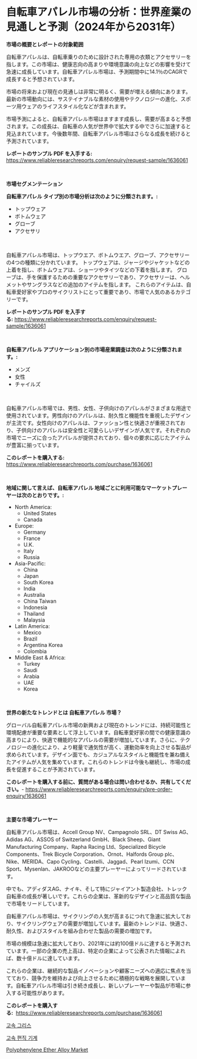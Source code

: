 <p><h1>自転車アパレル市場の分析：世界産業の見通しと予測（2024年から2031年）</h1></p><p><strong>市場の概要とレポートの対象範囲</strong></p>
<p><p>自転車アパレルは、自転車乗りのために設計された専用の衣類とアクセサリーを指します。この市場は、健康志向の高まりや環境意識の向上などの影響を受けて急速に成長しています。自転車アパレル市場は、予測期間中に14.1％のCAGRで成長すると予想されています。</p><p>市場の将来および現在の見通しは非常に明るく、需要が増える傾向にあります。最新の市場動向には、サステイナブルな素材の使用やテクノロジーの進化、スポーツ用ウェアのライフスタイル化などが含まれます。</p><p>市場予測によると、自転車アパレル市場はますます成長し、需要が高まると予想されます。この成長は、自転車の人気が世界中で拡大する中でさらに加速すると見込まれています。今後数年間、自転車アパレル市場はさらなる成長を続けると予測されています。</p></p>
<p><strong>レポートのサンプル PDF を入手する:</strong> <a href="https://www.reliableresearchreports.com/enquiry/request-sample/1636061">https://www.reliableresearchreports.com/enquiry/request-sample/1636061</a></p>
<p>&nbsp;</p>
<p><strong>市場セグメンテーション</strong></p>
<p><strong>自転車アパレル タイプ別の市場分析は次のように分類されます。:</strong></p>
<p><ul><li>トップウェア</li><li>ボトムウェア</li><li>グローブ</li><li>アクセサリ</li></ul></p>
<p>&nbsp;</p>
<p><p>自転車アパレル市場は、トップウエア、ボトムウエア、グローブ、アクセサリーの4つの種類に分かれています。 トップウェアは、ジャージやジャケットなどの上着を指し、ボトムウェアは、ショーツやタイツなどの下着を指します。 グローブは、手を保護するための重要なアクセサリーであり、アクセサリーは、ヘルメットやサングラスなどの追加のアイテムを指します。 これらのアイテムは、自転車愛好家やプロのサイクリストにとって重要であり、市場で人気のあるカテゴリーです。</p></p>
<p><strong>レポートのサンプル PDF を入手する:</strong>&nbsp;<a href="https://www.reliableresearchreports.com/enquiry/request-sample/1636061">https://www.reliableresearchreports.com/enquiry/request-sample/1636061</a></p>
<p>&nbsp;</p>
<p><strong> 自転車アパレル アプリケーション別の市場産業調査は次のように分類されます。:</strong></p>
<p><ul><li>メンズ</li><li>女性</li><li>チャイルズ</li></ul></p>
<p>&nbsp;</p>
<p><p>自転車アパレル市場では、男性、女性、子供向けのアパレルがさまざまな用途で使用されています。男性向けのアパレルは、耐久性と機能性を重視したデザインが主流です。女性向けのアパレルは、ファッション性と快適さが重視されており、子供向けのアパレルは安全性と可愛らしいデザインが人気です。それぞれの市場でニーズに合ったアパレルが提供されており、個々の要求に応じたアイテムが豊富に揃っています。</p></p>
<p><strong>このレポートを購入する:</strong>&nbsp; <a href="https://www.reliableresearchreports.com/purchase/1636061">https://www.reliableresearchreports.com/purchase/1636061</a></p>
<p>&nbsp;</p>
<p><strong>地域に関して言えば、自転車アパレル 地域ごとに利用可能なマーケットプレーヤーは次のとおりです。:</strong></p>
<p><ul>
    <li>
        North America:
        <ul>
            <li>United States</li>
            <li>Canada</li>
        </ul>
    </li>
    <li>
        Europe:
        <ul>
            <li>Germany</li>
            <li>France</li>
            <li>U.K.</li>
            <li>Italy</li>
            <li>Russia</li>
        </ul>
    </li>
    <li>
        Asia-Pacific:
        <ul>
            <li>China</li>
            <li>Japan</li>
            <li>South Korea</li>
            <li>India</li>
            <li>Australia</li>
            <li>China Taiwan</li>
            <li>Indonesia</li>
            <li>Thailand</li>
            <li>Malaysia</li>
        </ul>
    </li>
    <li>
        Latin America:
        <ul>
            <li>Mexico</li>
            <li>Brazil</li>
            <li>Argentina Korea</li>
            <li>Colombia</li>
        </ul>
    </li>
    <li>
        Middle East & Africa:
        <ul>
            <li>Turkey</li>
            <li>Saudi</li>
            <li>Arabia</li>
            <li>UAE</li>
            <li>Korea</li>
        </ul>
    </li>
    </ul></p>
<p>&nbsp;</p>
<p><strong>世界の新たなトレンドとは 自転車アパレル 市場？</strong></p>
<p><p>グローバル自転車アパレル市場の新興および現在のトレンドには、持続可能性と環境配慮が重要な要素として浮上しています。自転車愛好家の間での健康意識の高まりにより、快適で機能的なアパレルの需要が増加しています。さらに、テクノロジーの進化により、より軽量で通気性が高く、運動効率を向上させる製品が求められています。デザイン面でも、カジュアルなスタイルと機能性を兼ね備えたアイテムが人気を集めています。これらのトレンドは今後も継続し、市場の成長を促進することが予測されています。</p></p>
<p><strong>このレポートを購入する前に、質問がある場合は問い合わせるか、共有してください。</strong>- <a href="https://www.reliableresearchreports.com/enquiry/pre-order-enquiry/1636061">https://www.reliableresearchreports.com/enquiry/pre-order-enquiry/1636061</a></p>
<p>&nbsp;</p>
<p><strong>主要な市場プレーヤー</strong></p>
<p><p>自転車アパレル市場は、Accell Group NV、Campagnolo SRL、DT Swiss AG、Adidas AG、ASSOS of Switzerland GmbH、Black Sheep、Giant Manufacturing Company、Rapha Racing Ltd、Specialized Bicycle Components、Trek Bicycle Corporation、Ornot、Halfords Group plc、Nike、MERIDA、Capo Cycling、Castelli、Jaggad、Pearl Izumi、CCN Sport、Mysenlan、JAKROOなどの主要プレーヤーによってリードされています。</p><p>中でも、アディダスAG、ナイキ、そして特にジャイアント製造会社、トレック自転車の成長が著しいです。これらの企業は、革新的なデザインと高品質な製品で市場をリードしています。</p><p>自転車アパレル市場は、サイクリングの人気が高まるにつれて急速に拡大しており、サイクリングウェアの需要が増加しています。最新のトレンドは、快適さ、耐久性、およびスタイルを組み合わせた製品の需要の増加です。</p><p>市場の規模は急速に拡大しており、2021年には約100億ドルに達すると予測されています。一部の企業の売上高は、特定の企業によって公表された情報によれば、数十億ドルに達しています。</p><p>これらの企業は、継続的な製品イノベーションや顧客ニーズへの適応に焦点を当てており、競争力を維持および向上させるために積極的な戦略を展開しています。自転車アパレル市場は引き続き成長し、新しいプレーヤーや製品が市場に参入する可能性があります。</p></p>
<p><strong>このレポートを購入する:</strong>&nbsp;&nbsp;<a href="https://www.reliableresearchreports.com/purchase/1636061">https://www.reliableresearchreports.com/purchase/1636061</a></p>
<p><p><a href="https://github.com/WilburKihn5676/Market-Research-Report-List-1/blob/main/10547486869.md">고속 그리스</a></p><p><a href="https://github.com/wallacBahrtyinger567686/Market-Research-Report-List-1/blob/main/99040816870.md">고속 편직 기계</a></p><p><a href="https://invited-way-688.notion.site/Polyphenylene-Ether-Alloy-Market-with-the-goal-of-estimating-the-market-size-and-future-growth-poten-8f0bd71411d04b509cd8195bf8f0729b">Polyphenylene Ether Alloy Market</a></p></p>